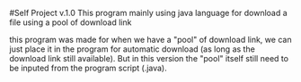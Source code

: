 #Self Project
v.1.0
This program mainly using java language for download a file using a pool of download link

this program was made for when we have a "pool" of download link, we can just place it in the program for automatic download (as long as the download link still available). But in this version the "pool" itself still need to be inputed from the program script (.java).
